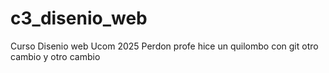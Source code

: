 # c3_disenio_web
Curso Disenio web Ucom 2025
Perdon profe hice un quilombo con git
otro cambio
y otro cambio   

